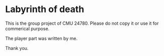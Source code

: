# Labyrinth of death 

This is the group project of CMU 24780. Please do not copy it or use it for commerical purpose. 

The player part was written by me. 

Thank you.


